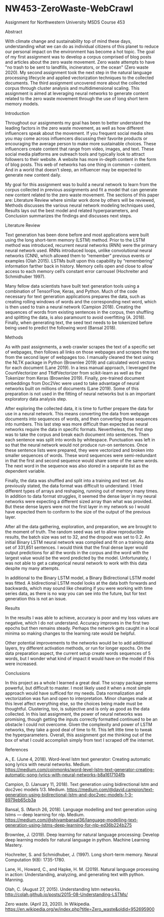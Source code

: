 # NW453-ZeroWaste-WebCrawl
Assignment for Northwestern University MSDS Course 453

Abstract

With climate change and sustainability top of mind these days, understanding what we can do as individual citizens of this planet to reduce our personal impact on the environment has become a hot topic. The goal of my first assignment was to develop a corpus comprised of blog posts and articles about the zero waste movement. Zero waste attempts to have "no trash to be sent to landfills, incinerators, or the ocean" (Zero waste 2020). My second assignment took the next step in the natural language processing lifecycle and applied vectorization techniques to the collected documents. The third assignment uncovered more about the collected corpus through cluster analysis and multidimensional scaling. This assignment is aimed at leveraging neural networks to generate content related to the zero waste movement through the use of long short term memory models.

Introduction

Throughout our assignments my goal has been to better understand the leading factors in the zero waste movement, as well as how different influencers speak about the movement. If you frequent social media sites you may come across influencers discussing their favorite products or encouraging the average person to make more sustainable choices. These influencers create content that range from video, images, and text. These social media platforms are outreach tools and typically look to attract followers to their website. A website has more in-depth content in the form of blog posts. This web of networks has one thing in common – content. And in a world that doesn’t sleep, an influencer may be expected to generate new content daily.

My goal for this assignment was to build a neural network to learn from the corpus collected in previous assignments and fit a model that can generate new content related to the zero waste movement. The sections of this paper are: Literature Review where similar work done by others will be reviewed, Methods discusses the various neural network modeling techniques used, Results lays out the best model and related hyperparameters, and Conclusion summarizes the findings and discusses next steps.

Literature Review

Text generation has been done before and most applications were built using the long short-term memory (LSTM) method. Prior to the LSTM method was introduced, recurrent neural networks (RNN) were the primary neural network used. RNNs introduced loops, unlike convolutional neural networks (CNN), which allowed them to “remember” previous events or examples (Olah 2015). LSTMs built upon this capability by “remembering” information farther back in history. Memory cells open and close to allow access to each memory cell’s constant error carrousel (Hochreiter and Schmidhuber 1997).

Many fellow data scientists have built text generation tools using a combination of TensorFlow, Keras, and Python. Much of the code necessary for text generation applications prepares the data, such as creating rolling windows of words and the corresponding next word, which is then used to train a neural network (Campion 2018). Creating the sequences of words from existing sentences in the corpus, then shuffling and splitting the data, is also paramount to avoid overfitting (A. 2018). Finally, when generating text, the seed text needs to be tokenized before being used to predict the following word (Bansal 2018).
    
Methods

As with past assignments, a web crawler scrapes the text of a specific set of webpages, then follows all links on those webpages and scrapes the text from the second layer of webpages too. I manually cleaned the text using the NLTK package in Python (Brownlee 2019) and calculated word vectors for each document (Lane 2019). In a less manual approach, I leveraged the CountVectorizer and TfidfVectorizer from scikit-learn as well as the Tokenizer from Keras (Brownlee 2019). Finally, pre-trained document embeddings from Doc2Vec were used to take advantage of neural networks built on millions of documents (Lane 2019). Some of this preparation is not used in the fitting of neural networks but is an important exploratory data analysis step.

After exploring the collected data, it is time to further prepare the data for use in a neural network. This means converting the data from webpage documents into sequences of words, and then converting those sequences into numbers. This last step was more difficult than expected as neural networks require the data in specific formats. Nevertheless, the first step was to take the corpus and break each document into sentences. Then each sentence was split into words by whitespace. Punctuation was left in so that the neural network would not produce run-on sentences. Once these sentence lists were prepared, they were vectorized and broken into smaller sequences of words. These word sequences were semi-redundant in that the first and second sequence would share some of the same words. The next word in the sequence was also stored in a separate list as the dependent variable.

Finally, the data was shuffled and split into a training and test set. As previously stated, the data format was difficult to understand. I tried different types of arrays and reshaping, running out of memory many times. In addition to data format struggles, it seemed the dense layer in my neural networks were expecting a different sized array than what was provided. But these dense layers were not the first layer in my network so I would have expected them to conform to the size of the output of the previous layer.

After all the data gathering, exploration, and preparation, we are brought to the moment of truth. The random seed was set to allow reproducible results, the batch size was set to 32, and the dropout was set to 0.2. An initial Binary LSTM neural network was compiled and fit on a training data set of 331,851 sentences. I would think that the final dense layer would output predictions for all the words in the corpus and the word with the largest value would be the word predicted by the model. Unfortunately, I was not able to get a categorical neural network to work with this data despite my many attempts.

In additional to the Binary LSTM model, a Binary Bidirectional LSTM model was fitted. A bidirectional LSTM model looks at the data both forwards and backwards, which may sound like cheating if you were working with time series data, as there is no way you can see into the future, but for text generation this is not an issue.

Results

In the results I was able to achieve, accuracy is poor and my loss values are negative, which I do not understand. Accuracy improves in the first two epochs but then remains steady. Perhaps the network gets caught in a local minima so making changes to the learning rate would be helpful.

Other potential improvements to the networks would be to add additional layers, try different activation methods, or run for longer epochs. On the data preparation aspect, the current setup create words sequences of 5 words, but I wonder what kind of impact it would have on the model if this were increased.

Conclusions

In this project as a whole I learned a great deal. The scrapy package seems powerful, but difficult to master. I most likely used it when a most simple approach would have sufficed for my needs. Data normalization and vectorization was fun and open to interpretation. Minor changes made at this level affect everything else, so the choices being made must be thoughtful. Clustering, too, is subjective and is only as good as the data collected. In this last assignment, the power of neural networks was promising, though getting the inputs correctly formatted continued to be an obstacle I could not overcome. Given the complexity and power of LSTM networks, they take a good deal of time to fit. This left little time to tweak the hyperparameters. Overall, this assignment got me thinking out of the box of what I could accomplish simply from text I scraped off the internet.

References

A., E. (June 4, 2018). Word-level lstm text generator: Creating automatic song lyrics with neural networks. Medium. https://medium.com/coinmonks/word-level-lstm-text-generator-creating-automatic-song-lyrics-with-neural-networks-b8a1617104fb

Campion, D. (January 11, 2018). Text generation using bidirectional lstm and doc2vec models 1/3. Medium. https://medium.com/@david.campion/text-generation-using-bidirectional-lstm-and-doc2vec-models-1-3-8979eb65cb3a

Bansal, S. (March 26, 2018). Language modelling and text generation using lstms — deep learning for nlp. Medium. https://medium.com/@shivambansal36/language-modelling-text-generation-using-lstms-deep-learning-for-nlp-ed36b224b275

Brownlee, J. (2019). Deep learning for natural language processing: Develop deep learning models for natural language in python. Machine Learning Mastery.

Hochreiter, S. and Schmidhuber, J. (1997). Long short-term memory. Neural Computation 9(8): 1735-1780.

Lane, H., Howard, C., and Hapke, H. M. (2019). Natural language processing in action: Understanding, analyzing, and generating text with python. Manning.

Olah, C. (August 27, 2015). Understanding lstm networks. http://colah.github.io/posts/2015-08-Understanding-LSTMs/

Zero waste. (April 23, 2020). In Wikipedia. https://en.wikipedia.org/w/index.php?title=Zero_waste&oldid=952695900
